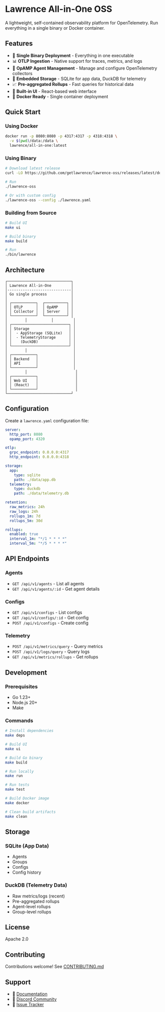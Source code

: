 # Lawrence All-in-One OSS

A lightweight, self-contained observability platform for OpenTelemetry. Run everything in a single binary or Docker container.

## Features

- 🚀 **Single Binary Deployment** - Everything in one executable
- 📊 **OTLP Ingestion** - Native support for traces, metrics, and logs
- 🔧 **OpAMP Agent Management** - Manage and configure OpenTelemetry collectors
- 💾 **Embedded Storage** - SQLite for app data, DuckDB for telemetry
- 📈 **Pre-aggregated Rollups** - Fast queries for historical data
- 🎨 **Built-in UI** - React-based web interface
- 🐳 **Docker Ready** - Single container deployment

## Quick Start

### Using Docker

```bash
docker run -p 8080:8080 -p 4317:4317 -p 4318:4318 \
  -v $(pwd)/data:/data \
  lawrence/all-in-one:latest
```

### Using Binary

```bash
# Download latest release
curl -LO https://github.com/getlawrence/lawrence-oss/releases/latest/download/lawrence-oss

# Run
./lawrence-oss

# Or with custom config
./lawrence-oss --config ./lawrence.yaml
```

### Building from Source

```bash
# Build UI
make ui

# Build binary
make build

# Run
./bin/lawrence
```

## Architecture

```
┌─────────────────────────────┐
│ Lawrence All-in-One         │
│-----------------------------│
│ Go single process           │
│                             │
│ ┌───────────┐  ┌──────────┐ │
│ │ OTLP      │  │ OpAMP    │ │
│ │ Collector │  │ Server   │ │
│ └───────────┘  └──────────┘ │
│        │           │         │
│ ┌──────────────────────────┐ │
│ │ Storage                  │ │
│ │  - AppStorage (SQLite)   │ │
│ │  - TelemetryStorage      │ │
│ │    (DuckDB)              │ │
│ └──────────────────────────┘ │
│        │                     │
│ ┌───────────┐                │
│ │ Backend   │                │
│ │ API       │                │
│ └───────────┘                │
│        │                      │
│ ┌───────────┐                 │
│ │ Web UI    │                 │
│ │ (React)   │                 │
│ └───────────┘                 │
└─────────────────────────────┘
```

## Configuration

Create a `lawrence.yaml` configuration file:

```yaml
server:
  http_port: 8080
  opamp_port: 4320

otlp:
  grpc_endpoint: 0.0.0.0:4317
  http_endpoint: 0.0.0.0:4318

storage:
  app:
    type: sqlite
    path: ./data/app.db
  telemetry:
    type: duckdb
    path: ./data/telemetry.db

retention:
  raw_metrics: 24h
  raw_logs: 24h
  rollups_1m: 7d
  rollups_5m: 30d

rollups:
  enabled: true
  interval_1m: "*/1 * * * *"
  interval_5m: "*/5 * * * *"
```

## API Endpoints

### Agents
- `GET /api/v1/agents` - List all agents
- `GET /api/v1/agents/:id` - Get agent details

### Configs
- `GET /api/v1/configs` - List configs
- `GET /api/v1/configs/:id` - Get config
- `POST /api/v1/configs` - Create config

### Telemetry
- `POST /api/v1/metrics/query` - Query metrics
- `POST /api/v1/logs/query` - Query logs
- `GET /api/v1/metrics/rollups` - Get rollups

## Development

### Prerequisites
- Go 1.23+
- Node.js 20+
- Make

### Commands

```bash
# Install dependencies
make deps

# Build UI
make ui

# Build Go binary
make build

# Run locally
make run

# Run tests
make test

# Build Docker image
make docker

# Clean build artifacts
make clean
```

## Storage

### SQLite (App Data)
- Agents
- Groups
- Configs
- Config history

### DuckDB (Telemetry Data)
- Raw metrics/logs (recent)
- Pre-aggregated rollups
- Agent-level rollups
- Group-level rollups

## License

Apache 2.0

## Contributing

Contributions welcome! See [CONTRIBUTING.md](CONTRIBUTING.md)

## Support

- 📖 [Documentation](https://docs.getlawrence.com)
- 💬 [Discord Community](https://discord.gg/lawrence)
- 🐛 [Issue Tracker](https://github.com/getlawrence/lawrence-oss/issues)
